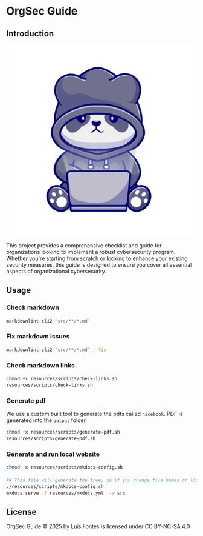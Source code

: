 # OrgSec Guide

## Introduction

![logo](src/images/logo.png)

This project provides a comprehensive checklist and guide for organizations looking to implement a robust cybersecurity program. Whether you're starting from scratch or looking to enhance your existing security measures, this guide is designed to ensure you cover all essential aspects of organizational cybersecurity.

## Usage

### Check markdown

```bash
markdownlint-cli2 "src/**/*.md"
```

### Fix markdown issues

```bash
markdownlint-cli2 "src/**/*.md" --fix
```

### Check markdown links

```bash
chmod +x resources/scripts/check-links.sh
resources/scripts/check-links.sh
```

### Generate pdf

We use a custom built tool to generate the pdfs called `nicebook`. PDF is generated into the `output` folder.

```bash
chmod +x resources/scripts/generate-pdf.sh
resources/scripts/generate-pdf.sh
```

### Generate and run local website

```bash
chmod +x resources/scripts/mkdocs-config.sh

## This file will generate the tree, so if you change file names or locations or add/remove files you may want to run this script again
./resources/scripts/mkdocs-config.sh
mkdocs serve -f resources/mkdocs.yml  -w src
```

## License

OrgSec Guide © 2025 by Luis Fontes is licensed under CC BY-NC-SA 4.0
